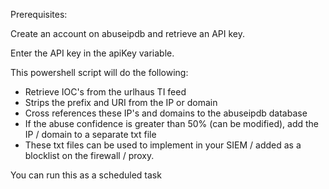 Prerequisites:

Create an account on abuseipdb and retrieve an API key.

Enter the API key in the apiKey variable.



This powershell script will do the following:
- Retrieve IOC's from the urlhaus TI feed
- Strips the prefix and URI from the IP or domain
- Cross references these IP's and domains to the abuseipdb database
- If the abuse confidence is greater than 50% (can be modified), add the IP / domain to a separate txt file
- These txt files can be used to implement in your SIEM / added as a blocklist on the firewall / proxy.



You can run this as a scheduled task